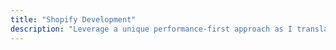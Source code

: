 ```yaml
---
title: "Shopify Development"
description: "Leverage a unique performance-first approach as I translate designs into functional code. My expertise lies in crafting well-structured, maintainable code using Shopify's Liquid language, ensuring an optimized digital experience."
---
```

